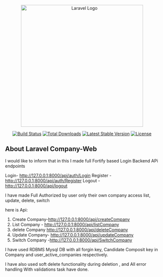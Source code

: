 <p align="center"><a href="https://laravel.com" target="_blank"><img src="https://raw.githubusercontent.com/laravel/art/master/logo-lockup/5%20SVG/2%20CMYK/1%20Full%20Color/laravel-logolockup-cmyk-red.svg" width="400" alt="Laravel Logo"></a></p>

<p align="center">
<a href="https://github.com/laravel/framework/actions"><img src="https://github.com/laravel/framework/workflows/tests/badge.svg" alt="Build Status"></a>
<a href="https://packagist.org/packages/laravel/framework"><img src="https://img.shields.io/packagist/dt/laravel/framework" alt="Total Downloads"></a>
<a href="https://packagist.org/packages/laravel/framework"><img src="https://img.shields.io/packagist/v/laravel/framework" alt="Latest Stable Version"></a>
<a href="https://packagist.org/packages/laravel/framework"><img src="https://img.shields.io/packagist/l/laravel/framework" alt="License"></a>
</p>

## About Laravel Company-Web

I would like to inform that in this I made full Fortify based Login Backend APi endpoints

Login- http://127.0.0.1:8000/api/auth/Login
Register - http://127.0.0.1:8000/api/auth/Register
Logout -http://127.0.0.1:8000/api/logout

I have made Full Authorized by user only their own  company access list, update, delete, switch

here is Api:
1. Create Company-http://127.0.0.1:8000/api/createCompany
2. List Company - http://127.0.0.1:8000/api/listCompany
3. delete Company http://127.0.0.1:8000/api/deleteCompany
4. Update Company- http://127.0.0.1:8000/api/updateCompany
5. Switch Company -http://127.0.0.1:8000/api/SwitchCompany


I have used RDBMS Mysql DB with all forgin key, Candidate Composit key in Company and user_active_companies respectively.

I have also used soft delete functionality during deletion , and All error handling With validations task have done.




